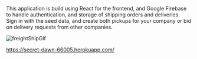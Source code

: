 This application is build using React for the frontend, and Google Firebase to handle authentication, and storage of shipping orders and deliveries.  Sign in with the seed data, and create both pickups for your company or bid on delivery requests from other companies.

![freightShipGif](https://user-images.githubusercontent.com/25482392/54491207-f25b3700-4892-11e9-9787-aa309213fb63.gif)

https://secret-dawn-66005.herokuapp.com/
